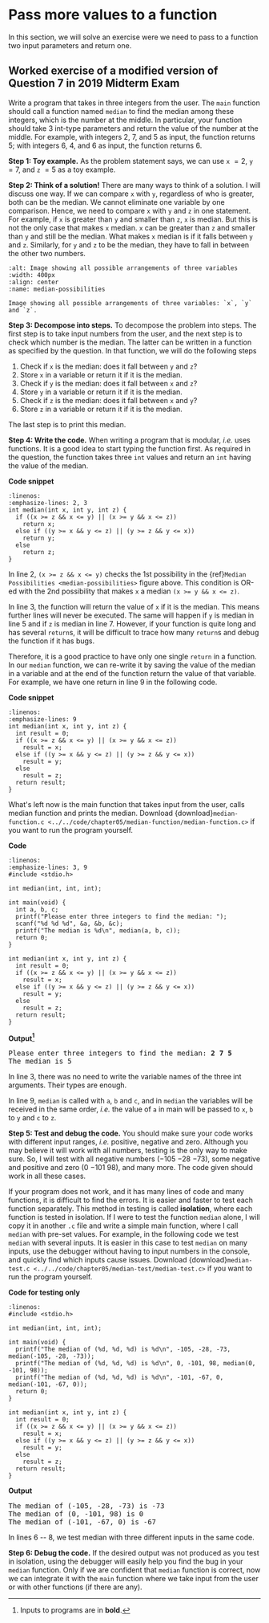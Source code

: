 # Pass more values to a function

In this section, we will solve an exercise were we need to pass to a function two input parameters and return one.

## Worked exercise of a modified version of Question 7 in 2019 Midterm Exam

Write a program that takes in three integers from the user. The `main` function should call a function named `median` to find the median among these integers, which is the number at the middle. In particular, your function should take $3$ int-type parameters and return the value of the number at the middle. For example, with integers $2$, $7$, and $5$ as input, the function returns 5; with integers $6$, $4$, and $6$ as input, the function returns $6$.

**Step 1: Toy example.** As the problem statement says, we can use `x` $= 2$, `y` $= 7$, and `z` $= 5$ as a toy example.

**Step 2: Think of a solution!** There are many ways to think of a solution. I will discuss one way. If we can compare `x` with `y`, regardless of who is greater, both can be the median. We cannot eliminate one variable by one comparison. Hence, we need to compare `x` with `y` and `z` in one statement. For example, if `x` is greater than `y` and smaller than `z`, `x` is median. But this is not the only case that makes `x` median. `x` can be greater than `z` and smaller than `y` and still be the median. What makes `x` median is if it falls between `y` and `z`. Similarly, for `y` and `z` to be the median, they have to fall in between the other two numbers.

```{figure} ./images/median-example.png
:alt: Image showing all possible arrangements of three variables
:width: 400px
:align: center
:name: median-possibilities

Image showing all possible arrangements of three variables: `x`, `y` and `z`.
```

**Step 3: Decompose into steps.** To decompose the problem into steps. The first step is to take input numbers from the user, and the next step is to check which number is the median. The latter can be written in a function as specified by the question. In that function, we will do the following steps

1. Check if `x` is the median: does it fall between `y` and `z`?
2. Store `x` in a variable or return it if it is the median.
3. Check if `y` is the median: does it fall between `x` and `z`?
4. Store `y` in a variable or return it if it is the median.
5. Check if `z` is the median: does it fall between `x` and `y`?
6. Store `z` in a variable or return it if it is the median.

The last step is to print this median.

**Step 4: Write the code.** When writing a program that is modular, *i.e.* uses functions. It is a good idea to start typing the function first. As required in the question, the function takes three `int` values and return an `int` having the value of the median.

**Code snippet**
```{code-block} c
:linenos:
:emphasize-lines: 2, 3
int median(int x, int y, int z) {
  if ((x >= z && x <= y) || (x >= y && x <= z))
    return x;
  else if ((y >= x && y <= z) || (y >= z && y <= x))
    return y;
  else
    return z;
}
```

In line 2, `(x >= z && x <= y)` checks the $1$st possibility in the {ref}`Median Possibilities <median-possibilities>` figure above. This condition is OR-ed with the $2$nd possibility that makes `x` a median `(x >= y && x <= z)`.

In line $3$, the function will return the value of `x` if it is the median. This means further lines will never be executed. The same will happen if `y` is median in line $5$ and if `z` is median in line $7$. However, if your function is quite long and has several `return`s, it will be difficult to trace how many `return`s and debug the function if it has bugs.

Therefore, it is a good practice to have only one single `return` in a function. In our `median` function, we can re-write it by saving the value of the median in a variable and at the end of the function return the value of that variable. For example, we have one return in line 9 in the following code.

**Code snippet**
```{code-block} c
:linenos:
:emphasize-lines: 9
int median(int x, int y, int z) {
  int result = 0;
  if ((x >= z && x <= y) || (x >= y && x <= z))
    result = x;
  else if ((y >= x && y <= z) || (y >= z && y <= x))
    result = y;
  else
    result = z;
  return result;
}
```

What's left now is the main function that takes input from the user, calls median function and prints the median. Download {download}`median-function.c <../../code/chapter05/median-function/median-function.c>` if you want to run the program yourself. 

**Code**
```{code-block} c
:linenos:
:emphasize-lines: 3, 9
#include <stdio.h>

int median(int, int, int);

int main(void) {
  int a, b, c;
  printf("Please enter three integers to find the median: ");
  scanf("%d %d %d", &a, &b, &c);
  printf("The median is %d\n", median(a, b, c));
  return 0;
}

int median(int x, int y, int z) {
  int result = 0;
  if ((x >= z && x <= y) || (x >= y && x <= z))
    result = x;
  else if ((y >= x && y <= z) || (y >= z && y <= x))
    result = y;
  else
    result = z;
  return result;
}
```

**Output[^1]**
<pre>
Please enter three integers to find the median: <b>2 7 5</b>
The median is 5
</pre>

In line 3, there was no need to write the variable names of the three int arguments. Their types are enough.

In line 9, `median` is called with `a`, `b` and `c`, and in `median` the variables will be received in the same order, *i.e.* the value of `a` in main will be passed to `x`, `b` to `y` and `c` to `z`.

**Step 5: Test and debug the code.** You should make sure your code works with different input ranges, *i.e.* positive, negative and zero. Although you may believe it will work with all numbers, testing is the only way to make sure. So, I will test with all negative numbers ($-105$ $-28$ $-73$), some negative and positive and zero ($0$ $-101$ $98$), and many more. The code given should work in all these cases. 

If your program does not work, and it has many lines of code and many functions, it is difficult to find the errors. It is easier and faster to test each function separately. This method in testing is called **isolation**, where each function is tested in isolation. If I were to test the function `median` alone, I will copy it in another `.c` file and write a simple main function, where I call `median` with pre-set values. For example, in the following code we test `median` with several inputs. It is easier in this case to test `median` on many inputs, use the debugger without having to input numbers in the console, and quickly find which inputs cause issues. Download {download}`median-test.c <../../code/chapter05/median-test/median-test.c>` if you want to run the program yourself. 

**Code for testing only**
```{code-block} c
:linenos:
#include <stdio.h>

int median(int, int, int);

int main(void) {
  printf("The median of (%d, %d, %d) is %d\n", -105, -28, -73, median(-105, -28, -73));
  printf("The median of (%d, %d, %d) is %d\n", 0, -101, 98, median(0, -101, 98));
  printf("The median of (%d, %d, %d) is %d\n", -101, -67, 0, median(-101, -67, 0));
  return 0;
}

int median(int x, int y, int z) {
  int result = 0;
  if ((x >= z && x <= y) || (x >= y && x <= z))
    result = x;
  else if ((y >= x && y <= z) || (y >= z && y <= x))
    result = y;
  else
    result = z;
  return result;
}
```

**Output**
<pre>
The median of (-105, -28, -73) is -73
The median of (0, -101, 98) is 0
The median of (-101, -67, 0) is -67
</pre>

In lines $6$ -- $8$, we test median with three different inputs in the same code. 

**Step 6:  Debug the code.** If the desired output was not produced as you test in isolation, using the debugger will easily help you find the bug in your `median` function. Only if we are confident that `median` function is correct, now we can integrate it with the `main` function where we take input from the user or with other functions (if there are any).

[^1]: Inputs to programs are in **bold**.